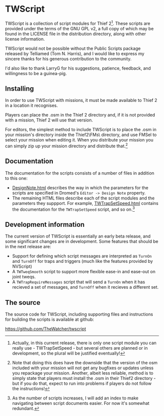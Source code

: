 # TWScript

TWScript is a collection of script modules for Thief 2[^1]. These scripts are
provided under the terms of the GNU GPL v2, a full copy of which may be found
in the LICENSE file in the distribution directory, along with other license
information.

TWScript would not be possible without the Public Scripts package released by
Telliamed (Tom N. Harris), and I would like to express my sincere thanks for
his generous contribution to the community.

I'd also like to thank LarryG for his suggestions, patience, feedback, and
willingness to be a guinea-pig.

## Installing

In order to use TWScript with missions, it must be made available to Thief 2
in a location it recognises.

Players can place the .osm in the Thief 2 directory and, if it is not provided
with a mission, Thief 2 will use that version.

For editors, the simplest method to include TWScript is to place the .osm in
your mission's directory inside the Thief2\FMs\ directory, and use FMSel to
select your mission when editing it. When you distribute your mission you
can simply zip up your mission directory and distribute that.[^2]

## Documentation

The documentation for the scripts consists of a number of files in addition
to this one:

- [DesignNote.html](DesignNote.html) describes the way in which the parameters
  for the scripts are specified in Dromed's `Editor -> Design Note` property.
- The remaining HTML files describe each of the script modules and the
  parameters they suppport. For example, [TWTrapSetSpeed.html](TWTrapSetSpeed.html)
  contains the documentation for the `TWTrapSetSpeed` script, and so on.[^3]

## Development information

The current version of TWScript is essentially an early beta release, and some
significant changes are in development. Some features that should be in the
next release are:

- Support for defining which script messages are interpreted as `TurnOn` and
  `TurnOff` for traps and triggers (much like the features provided by NVScript)
- A `TWTweqSmooth` script to support more flexible ease-in and ease-out on
  joint tweqs.
- A `TWTrapRequireMessages` script that will send a `TurnOn` when it has
  recieved a set of messages, and `TurnOff` when it recieves a different set.


## The source

The source code for TWScript, including supporting files and instructions for
building the scripts is available at github:

<https://github.com/TheWatcher/twscript>

[^1]: Actually, in this current release, there is only one script module you
can really use - TWTrapSetSpeed - but several others are planned or in
development, so the plural will be justified eventually!

[^2]: Note that doing this does have the downside that the version of the osm
included with your mission will not get any bugfixes or updates unless you
repackage your mission. Another, albeit less reliable, method is to simply state
that players must install the .osm in their Thief2 directory - but if you do
that, expect to run into problems if players do not follow the instructions!

[^3]: As the number of scripts increases, I will add an index to make navigating
between script documents easier. For now it's somewhat redundant.
